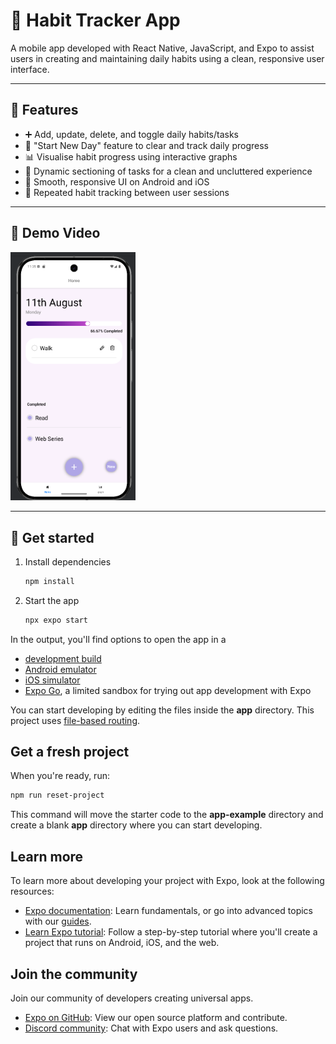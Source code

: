# 📅 Habit Tracker App

A mobile app developed with React Native, JavaScript, and Expo to assist users in creating and maintaining daily habits using a clean, responsive user interface.

---

## 🚀 Features

- ➕ Add, update, delete, and toggle daily habits/tasks
- 🔄 "Start New Day" feature to clear and track daily progress
- 📊 Visualise habit progress using interactive graphs
- 🧠 Dynamic sectioning of tasks for a clean and uncluttered experience
- 📱 Smooth, responsive UI on Android and iOS
- 🔁 Repeated habit tracking between user sessions

---

## 🎥 Demo Video

<a href="https://drive.google.com/file/d/12AzYJWeessRjIkdbNb509OB0-L_t95as/view?usp=sharing">
  <img src="assets/images/img1.png" alt="Watch Demo" width="200"/>
</a>

---

## 🔧 Get started

1. Install dependencies

   ```bash
   npm install
   ```

2. Start the app

   ```bash
   npx expo start
   ```

In the output, you'll find options to open the app in a

- [development build](https://docs.expo.dev/develop/development-builds/introduction/)
- [Android emulator](https://docs.expo.dev/workflow/android-studio-emulator/)
- [iOS simulator](https://docs.expo.dev/workflow/ios-simulator/)
- [Expo Go](https://expo.dev/go), a limited sandbox for trying out app development with Expo

You can start developing by editing the files inside the **app** directory. This project uses [file-based routing](https://docs.expo.dev/router/introduction).

## Get a fresh project

When you're ready, run:

```bash
npm run reset-project
```

This command will move the starter code to the **app-example** directory and create a blank **app** directory where you can start developing.

## Learn more

To learn more about developing your project with Expo, look at the following resources:

- [Expo documentation](https://docs.expo.dev/): Learn fundamentals, or go into advanced topics with our [guides](https://docs.expo.dev/guides).
- [Learn Expo tutorial](https://docs.expo.dev/tutorial/introduction/): Follow a step-by-step tutorial where you'll create a project that runs on Android, iOS, and the web.

## Join the community

Join our community of developers creating universal apps.

- [Expo on GitHub](https://github.com/expo/expo): View our open source platform and contribute.
- [Discord community](https://chat.expo.dev): Chat with Expo users and ask questions.
